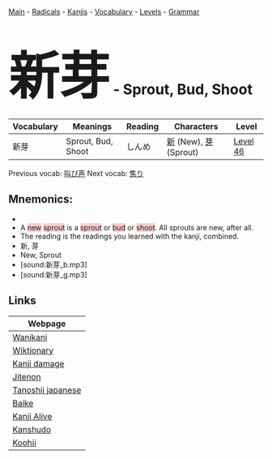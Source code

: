 <style> bigfont {font-size: 100px}</style>
[Main](../README.md) -
[Radicals](../radicals.md) -
[Kanjis](../kanjis.md) -
[Vocabulary](../vocabulary.md) -
[Levels](../levels.md) -
[Grammar](../grammar.md)
# <bigfont> 新芽</bigfont> - Sprout, Bud, Shoot 

| Vocabulary | Meanings | Reading | Characters | Level |
| --- | --- | --- | --- | --- |
| 新芽 | Sprout, Bud, Shoot | しんめ |  [新](../kanjis/新.md) (New), [芽](../kanjis/芽.md) (Sprout) | [Level 46](../levels/wk_level46.md) |

Previous vocab: [叫び声](叫び声.md) Next vocab: [焦り](焦り.md) 

## Mnemonics:

* 
* A <span style="background-color:#ffcccb"> new</span> <span style="background-color:#ffcccb"> sprout</span> is a <span style="background-color:#ffcccb"> sprout</span> or <span style="background-color:#ffcccb"> bud</span> or <span style="background-color:#ffcccb"> shoot</span>. All sprouts are new, after all.
* The reading is the readings you learned with the kanji, combined.
* 新, 芽
* New, Sprout
* [sound:新芽_b.mp3]
* [sound:新芽_g.mp3]


## Links 

| Webpage |
| --- |
| [Wanikani          ](https://www.wanikani.com/kanji/新芽) |
| [Wiktionary        ](https://en.wiktionary.org/wiki/新芽) |
| [Kanji damage      ](http://www.kanjidamage.com/kanji/search?utf8=✓&q=新芽) |
| [Jitenon           ](https://jitenon.com/kanji/新芽) |
| [Tanoshii japanese ](https://www.tanoshiijapanese.com/dictionary/kanji.cfm?k=新芽) |
| [Baike             ](https://baike.baidu.com/item/新芽) |
| [Kanji Alive       ](https://app.kanjialive.com/新芽) |
| [Kanshudo          ](https://www.kanshudo.com/searchmn?q=新芽) |
| [Koohii            ](https://kanji.koohii.com/study/kanji/新芽) |
